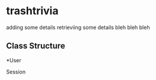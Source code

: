 # trashtrivia

adding some details
retrieviing some details
bleh bleh bleh

## Class Structure

*User

Session

